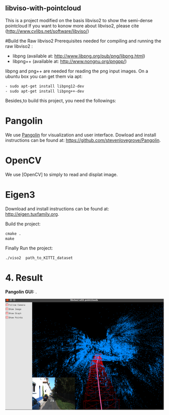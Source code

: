 ## libviso-with-pointcloud
This is a project modified on the basis libviso2 to show the semi-dense pointcloud
If you want to konow  more about libviso2, please cite (http://www.cvlibs.net/software/libviso/)

#Build the Raw libviso2
Prerequisites needed for compiling and running the raw libviso2 :

- libpng (available at: http://www.libpng.org/pub/png/libpng.html)
- libpng++ (available at: http://www.nongnu.org/pngpp/)

libpng and png++ are needed for reading the png input images. On a ubuntu
box you can get them via apt:
```
- sudo apt-get install libpng12-dev
- sudo apt-get install libpng++-dev
```

Besides,to build this project, you need the followings:

# Pangolin
We use [Pangolin](https://github.com/stevenlovegrove/Pangolin) for visualization and user interface. 
Dowload and install instructions can be found at: https://github.com/stevenlovegrove/Pangolin.

# OpenCV
We use [OpenCV] to simply to read and displat image.

# Eigen3
Download and install instructions can be found at: http://eigen.tuxfamily.org. 


Build the project:
```
cmake .
make 
```


Finally Run the project:

```
./viso2  path_to_KITTI_dataset
```

# 4. Result
**Pangolin GUI:** .  
 
![](https://github.com/SongJiaxinHIT/libviso-with-pointcloud/raw/master/image/result.png)  
